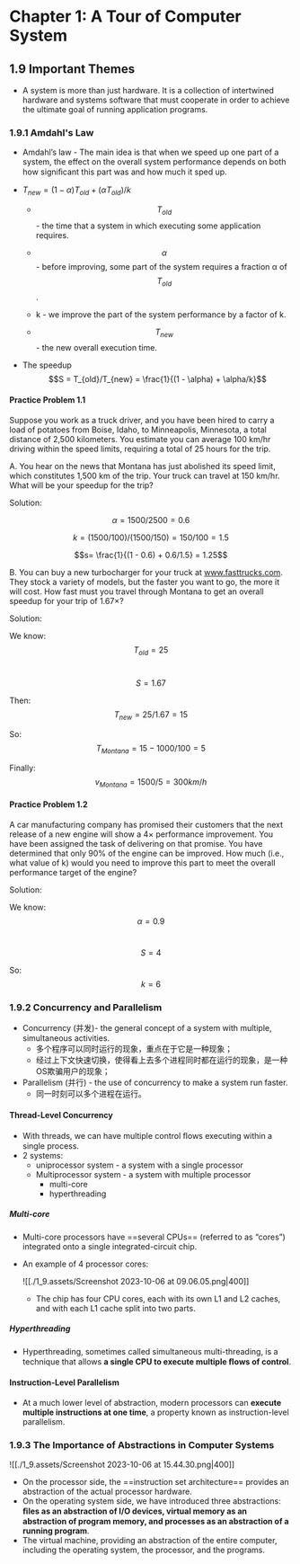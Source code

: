 # Chapter 1: A Tour of Computer System

## 1.9 Important Themes

* A system is more than just hardware. It is a collection of intertwined hardware and systems software that must cooperate in order to achieve the ultimate goal of running application programs.

### 1.9.1 Amdahl's Law

* Amdahl’s law - The main idea is that when we speed up one part of a system, the effect on the overall system performance depends on both how signiﬁcant this part was and how much it sped up.



* $T_{new} = (1-\alpha)T_{old} + (\alpha T_{old})/k$ 

  * $$T_{old}$$ - the time that a system in which executing some application requires.
  * $$\alpha$$ - before improving, some part of the system requires a fraction α of $$T_{old}$$.

  * k - we improve the part of the system performance by a factor of k.

  * $$T_{new}$$ - the new overall execution time.

* The speedup $$S = T_{old}/T_{new} = \frac{1}{(1 - \alpha) + \alpha/k}$$

#### Practice Problem 1.1

Suppose you work as a truck driver, and you have been hired to carry a load of potatoes from Boise, Idaho, to Minneapolis, Minnesota, a total distance of 2,500 kilometers. You estimate you can average 100 km/hr driving within the speed limits, requiring a total of 25 hours for the trip.

A. You hear on the news that Montana has just abolished its speed limit, which constitutes 1,500 km of the trip. Your truck can travel at 150 km/hr. What will be your speedup for the trip?

Solution:

$$\alpha = 1500/2500 = 0.6$$

$$k = (1500/100)/(1500/150) = 150/100 = 1.5$$

$$s= \frac{1}{(1 - 0.6) + 0.6/1.5} = 1.25$$

B. You can buy a new turbocharger for your truck at www.fasttrucks.com. They stock a variety of models, but the faster you want to go, the more it will cost. How fast must you travel through Montana to get an overall speedup for your trip of 1.67×?

Solution:

We know: 	$$T_{old} = 25 $$

​			$$S = 1.67$$

Then: 	$$T_{new} = 25/1.67 = 15 $$

So:		$$ T_{Montana} = 15 - 1000/100 = 5$$

Finally: 	$$v_{Montana} = 1500/5 = 300km/h$$



#### Practice Problem 1.2

A car manufacturing company has promised their customers that the next release of a new engine will show a 4× performance improvement. You have been assigned the task of delivering on that promise. You have determined that only 90% of the engine can be improved. How much (i.e., what value of k) would you need to improve this part to meet the overall performance target of the engine?

Solution:

We know: $$\alpha = 0.9$$

​		$$S = 4$$

So: $$k = 6$$



### 1.9.2 Concurrency and Parallelism

* Concurrency (并发)- the general concept of a system with multiple, simultaneous activities.
  * 多个程序可以同时运行的现象，重点在于它是一种现象；
  * 经过上下文快速切换，使得看上去多个进程同时都在运行的现象，是一种OS欺骗用户的现象；
* Parallelism (并行) -  the use of concurrency to make a system run faster.
  * 同一时刻可以多个进程在运行。

#### Thread-Level Concurrency

* With threads, we can have multiple control ﬂows executing within a single process.
* 2 systems:
  * uniprocessor system - a system with a single processor
  * Multiprocessor system - a system with multiple processor
    * multi-core
    * hyperthreading

##### Multi-core 

* Multi-core processors have ==several CPUs== (referred to as “cores”) integrated onto a single integrated-circuit chip.

* An example of 4 processor cores:

  ![[./1_9.assets/Screenshot 2023-10-06 at 09.06.05.png|400]]

  * The chip has four CPU cores, each with its own L1 and L2 caches, and with each L1 cache split into two parts.

##### Hyperthreading

* Hyperthreading, sometimes called simultaneous multi-threading, is a technique that allows **a single CPU to execute multiple ﬂows of control**.



#### Instruction-Level Parallelism

* At a much lower level of abstraction, modern processors can **execute multiple instructions at one time**, a property known as instruction-level parallelism.



### 1.9.3 The Importance of Abstractions in Computer Systems

![[./1_9.assets/Screenshot 2023-10-06 at 15.44.30.png|400]]

* On the processor side, the ==instruction set architecture== provides an abstraction of the actual processor hardware.
* On the operating system side, we have introduced three abstractions: **ﬁles as an abstraction of I/O devices, virtual memory as an abstraction of program memory, and processes as an abstraction of a running program**.
* The virtual machine, providing an abstraction of the entire computer, including the operating system, the processor, and the programs.





































